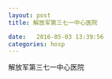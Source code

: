 ```yaml
--- 
layout: post 
title: 解放军第三七一中心医院

date:   2016-05-03 13:39:56 
categories: hosp 
--- 
```

   
解放军第三七一中心医院
